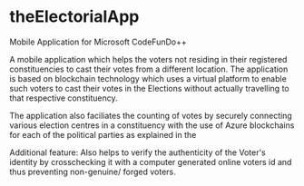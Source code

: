 # theElectorialApp
Mobile Application for Microsoft CodeFunDo++

A mobile application which helps the voters not residing in their registered constituencies to cast their votes from a different location. The application is based on blockchain technology which uses a virtual platform to enable such voters to cast their votes in the Elections without actually travelling to that respective constituency.

The application also faciliates the counting of votes by securely connecting various election centres in a constituency with the use of Azure blockchains for each of the political parties as explained in the 
       

Additional feature: Also helps to verify the authenticity of the Voter's identity by crosschecking it with a computer generated online voters id and thus preventing non-genuine/ forged voters.

